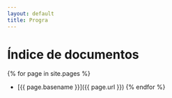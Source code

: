 ```yaml
---
layout: default
title: Progra
---
```


# Índice de documentos

{% for page in site.pages %}
  - [{{ page.basename }}]({{ page.url }})
{% endfor %}